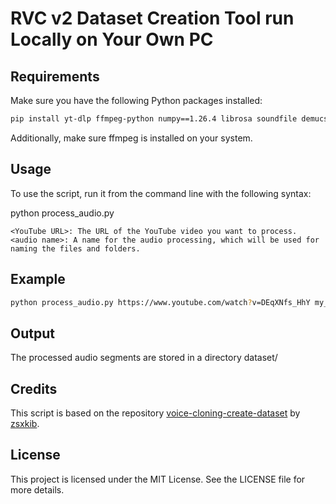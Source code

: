 # RVC v2 Dataset Creation Tool run Locally on Your Own PC
 
## Requirements

Make sure you have the following Python packages installed:
```bash
pip install yt-dlp ffmpeg-python numpy==1.26.4 librosa soundfile demucs
```

Additionally, make sure ffmpeg is installed on your system.

## Usage

To use the script, run it from the command line with the following syntax:

python process_audio.py <YouTube URL> <audio name>

    <YouTube URL>: The URL of the YouTube video you want to process.
    <audio name>: A name for the audio processing, which will be used for naming the files and folders.

## Example
```bash
python process_audio.py https://www.youtube.com/watch?v=DEqXNfs_HhY my_audio
```

## Output
The processed audio segments are stored in a directory dataset/<audio name>.
These segments are then packaged into a ZIP file named dataset_<audio_name>.zip located in the current directory.

## Credits

This script is based on the repository [voice-cloning-create-dataset](https://github.com/zsxkib/voice-cloning-create-dataset) by [zsxkib](https://github.com/zsxkib).

## License

This project is licensed under the MIT License. See the LICENSE file for more details.
